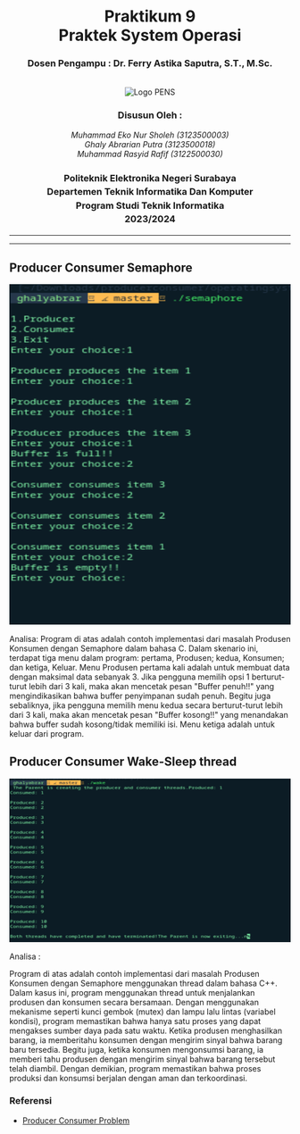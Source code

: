<div align="center">
  <h1 class="text-align: center;font-weight: bold">Praktikum 9<br>Praktek System Operasi</h1>
  <h3 class="text-align: center;">Dosen Pengampu : Dr. Ferry Astika Saputra, S.T., M.Sc.</h3>
</div>
<br />
<div align="center">
  <img src="https://upload.wikimedia.org/wikipedia/id/4/44/Logo_PENS.png" alt="Logo PENS">
  <div align="center">
  <h3 style="text-align: center;">Disusun Oleh :</h3>
  <p style="text-align: center;">
    <em>Muhammad Eko Nur Sholeh (3123500003)</em><br>
    <em>Ghaly Abrarian Putra (3123500018)</em><br>
    <em>Muhammad Rasyid Rafif (3122500030)</em>
  </p>
</div>

<h3 style="text-align: center;line-height: 1.5">Politeknik Elektronika Negeri Surabaya<br>Departemen Teknik Informatika Dan Komputer<br>Program Studi Teknik Informatika<br>2023/2024</h3>
  <hr><hr>
</div>

## Producer Consumer Semaphore

![App Screenshot](assets/1.png)

Analisa:
Program di atas adalah contoh implementasi dari masalah Produsen Konsumen dengan Semaphore dalam bahasa C. Dalam skenario ini, terdapat tiga menu dalam program: pertama, Produsen; kedua, Konsumen; dan ketiga, Keluar. Menu Produsen pertama kali adalah untuk membuat data dengan maksimal data sebanyak 3. Jika pengguna memilih opsi 1 berturut-turut lebih dari 3 kali, maka akan mencetak pesan "Buffer penuh!!" yang mengindikasikan bahwa buffer penyimpanan sudah penuh. Begitu juga sebaliknya, jika pengguna memilih menu kedua secara berturut-turut lebih dari 3 kali, maka akan mencetak pesan "Buffer kosong!!" yang menandakan bahwa buffer sudah kosong/tidak memiliki isi. Menu ketiga adalah untuk keluar dari program.

## Producer Consumer Wake-Sleep thread

![App Screenshot](assets/2.png)

Analisa :

Program di atas adalah contoh implementasi dari masalah Produsen Konsumen dengan Semaphore menggunakan thread dalam bahasa C++. Dalam kasus ini, program menggunakan thread untuk menjalankan produsen dan konsumen secara bersamaan. Dengan menggunakan mekanisme seperti kunci gembok (mutex) dan lampu lalu lintas (variabel kondisi), program memastikan bahwa hanya satu proses yang dapat mengakses sumber daya pada satu waktu. Ketika produsen menghasilkan barang, ia memberitahu konsumen dengan mengirim sinyal bahwa barang baru tersedia. Begitu juga, ketika konsumen mengonsumsi barang, ia memberi tahu produsen dengan mengirim sinyal bahwa barang tersebut telah diambil. Dengan demikian, program memastikan bahwa proses produksi dan konsumsi berjalan dengan aman dan terkoordinasi.

### Referensi

- [Producer Consumer Problem](https://www.geeksforgeeks.org/producer-consumer-problem-in-c/)
